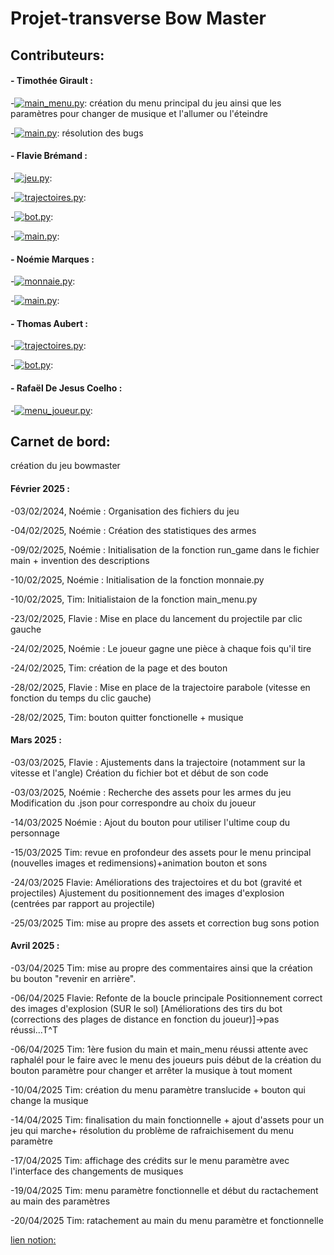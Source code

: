 # Projet-transverse Bow Master

## Contributeurs:

#### - Timothée Girault :

-[![main_menu.py](https://img.shields.io/badge/main_menu-blue)](main_menu.py): création du menu principal du jeu ainsi que les paramètres pour changer de musique et l'allumer ou l'éteindre

-[![main.py](https://img.shields.io/badge/main-red)](main.py): résolution des bugs

#### - Flavie Brémand :

-[![jeu.py](https://img.shields.io/badge/jeu-green)](jeu.py):

-[![trajectoires.py](https://img.shields.io/badge/trajectoire.py-green)](trajectoires.py):

-[![bot.py](https://img.shields.io/badge/jeu-green)](bot.py):

-[![main.py](https://img.shields.io/badge/main-red)](main.py):

#### - Noémie Marques :

-[![monnaie.py](https://img.shields.io/badge/monnaie-purple)](monnaie.py):

-[![main.py](https://img.shields.io/badge/main-red)](main.py):

#### - Thomas Aubert :

-[![trajectoires.py](https://img.shields.io/badge/trajectoire.py-green)](trajectoires.py):

-[![bot.py](https://img.shields.io/badge/bot-green)](bot.py):


#### - Rafaël De Jesus Coelho :

-[![menu_joueur.py](https://img.shields.io/badge/menu_joueur-blue)](menu_joueur.py):

## Carnet de bord:
création du jeu bowmaster

#### Février 2025 :

-03/02/2024, Noémie : Organisation des fichiers du jeu 

-04/02/2025, Noémie : Création des statistiques des armes 

-09/02/2025, Noémie : Initialisation de la fonction run_game dans le fichier main + invention des descriptions

-10/02/2025, Noémie : Initialisation de la fonction monnaie.py

-10/02/2025, Tim: Initialistaion de la fonction main_menu.py

-23/02/2025, Flavie : Mise en place du lancement du projectile par clic gauche

-24/02/2025, Noémie : Le joueur gagne une pièce à chaque fois qu'il tire

-24/02/2025, Tim: création de la page et des bouton

-28/02/2025, Flavie : Mise en place de la trajectoire parabole (vitesse en fonction du temps du clic gauche)

-28/02/2025, Tim: bouton quitter fonctionelle + musique

#### Mars 2025 :

-03/03/2025, Flavie : Ajustements dans la trajectoire (notamment sur la vitesse et l'angle)
                      Création du fichier bot et début de son code

-03/03/2025, Noémie : Recherche des assets pour les armes du jeu
                      Modification du .json pour correspondre au choix du joueur

-14/03/2025 Noémie : Ajout du bouton pour utiliser l'ultime coup du personnage 

-15/03/2025 Tim: revue en profondeur des assets pour le menu principal (nouvelles images et redimensions)+animation bouton et sons

-24/03/2025 Flavie: Améliorations des trajectoires et du bot (gravité et projectiles)
                    Ajustement du positionnement des images d'explosion (centrées par rapport au projectile)

-25/03/2025 Tim: mise au propre des assets et correction bug sons potion

#### Avril 2025 :

-03/04/2025 Tim: mise au propre des commentaires ainsi que la création bu bouton "revenir en arrière".

-06/04/2025 Flavie: Refonte de la boucle principale
                    Positionnement correct des images d'explosion (SUR le sol)
                    [Améliorations des tirs du bot (corrections des plages de distance en fonction du joueur)]->pas réussi...T^T

-06/04/2025 Tim: 1ère fusion du main et main_menu réussi attente avec raphalél pour le faire avec le menu des joueurs puis début de la création du bouton paramètre pour changer et arrêter la musique à tout moment

-10/04/2025 Tim: création du menu paramètre translucide + bouton qui change la musique

-14/04/2025 Tim: finalisation du main fonctionnelle + ajout d'assets pour un jeu qui marche+ résolution du problème de rafraichisement du menu paramètre

-17/04/2025 Tim: affichage des crédits sur le menu paramètre avec l'interface des changements de musiques

-19/04/2025 Tim: menu paramètre fonctionnelle et début du ractachement au main des paramètres

-20/04/2025 Tim: ratachement au main du menu paramètre et fonctionnelle

[lien notion](https://www.bing.com/images/search?view=detailV2&ccid=lQsNtbgk&id=00EE0F48F8CA92911BA284070DE70E898BDCBB68&thid=OIP.lQsNtbgk0RiFaJ8dNRHqNwHaEH&mediaurl=https%3a%2f%2fassets.stickpng.com%2fimages%2f62cc159e150d5de9a3dad5ec.png&cdnurl=https%3a%2f%2fth.bing.com%2fth%2fid%2fR.950b0db5b824d11885689f1d3511ea37%3frik%3daLvci4kO5w0HhA%26pid%3dImgRaw%26r%3d0&exph=500&expw=900&q=logo+notion+png&simid=607993900725182425&FORM=IRPRST&ck=B1734CE73C01F133511DB5863A5F3B94&selectedIndex=0&itb=1&idpp=overlayview&ajaxhist=0&ajaxserp=0)[:](https://www.notion.so/Projet-Transverse-Equipe-A8-18f30068216c806396a2f057d07e91ca?pvs=4)
